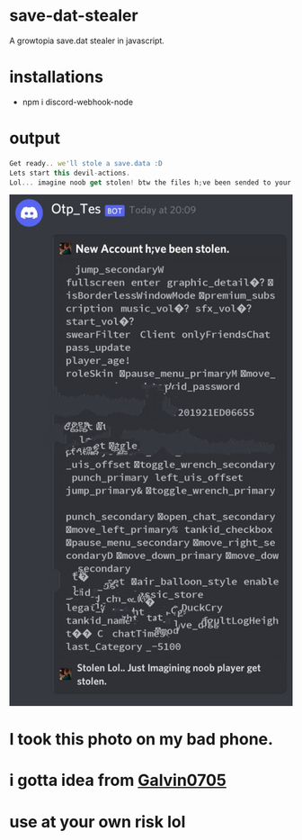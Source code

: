 # save-dat-stealer
A growtopia save.dat stealer in javascript.

# installations
- npm i discord-webhook-node

# output
```js
Get ready.. we'll stole a save.data :D
Lets start this devil-actions.
Lol... imagine noob get stolen! btw the files h;ve been sended to your webhook.
```
<p align="center">
<img src="./IMG_20211227_204938.jpg"/>
<a align="center">

# I took this photo on my bad phone.
# i gotta idea from [Galvin0705](https://github.com/Galvin0705)
# use at your own risk lol
